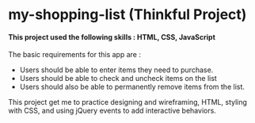 # my-shopping-list (Thinkful Project)
<h4>This project used the following skills : HTML, CSS, JavaScript</h4>

The basic requirements for this app are :
  - Users should be able to enter items they need to purchase.
  - Users should be able to check and uncheck items on the list
  - Users should also be able to permanently remove items from the list.
  
This project get me to practice designing and wireframing, HTML, styling with CSS, and using jQuery events to add interactive behaviors.

